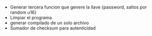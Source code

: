 * Generar tercera funcion que genere la llave {password, saltos por random u16}
* Limpiar el programa
* generar compilado de un solo archivo
* Sumador de checksum para autenticidad
